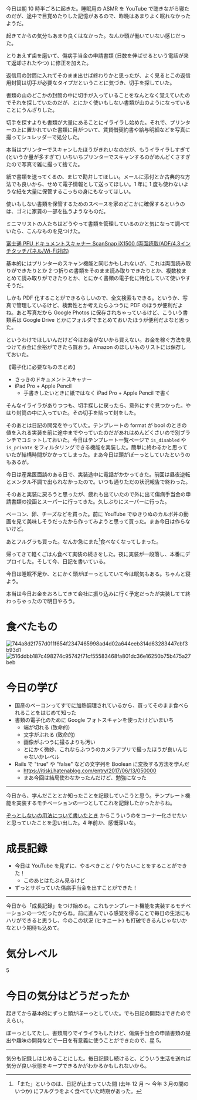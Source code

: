今日は朝 10 時半ごろに起きた。睡眠用の ASMR を YouTube で聴きながら寝たのだが、途中で目覚めたりした記憶があるので、昨晩はあまりよく眠れなかったようだ。

起きてからの気分もあまり良くはなかった。なんか頭が働いていない感じだった。

とりあえず歯を磨いて、傷病手当金の申請書類 (日数を伸ばせるという電話が来て返却されたやつ) に修正を加えた。

返信用の封筒に入れてそのまま出せば終わりかと思ったが、よく見るとこの返信用封筒は切手が必要なタイプだということに気づき、切手を探していた。

書類の山のどこかの封筒の中に切手が入っていることをなんとなく覚えていたのでそれを探していたのだが、とにかく使いもしない書類が山のようになっていることにうんざりした。

切手を探すよりも書類が大量にあることにイライラし始めた。それで、プリンターの上に置かれていた書類に目がついて、賃貸借契約書や給与明細などを写真に撮ってシュレッダーで処分した。

本当はプリンターでスキャンしたほうがきれいなのだが、もうイライラしすぎて (というか量が多すぎて) いちいちプリンターでスキャンするのがめんどくさすぎたので写真で雑に撮って捨てた。

紙で書類を送ってくるの、まじで勘弁してほしい。メールに添付とか古典的な方法でも良いから、せめて電子情報として送ってほしい。1 年に 1 度も使わないような紙を大量に保管するこっちの身にもなってほしい。

使いもしない書類を保管するためのスペースを家のどこかに確保するというのは、ゴミに家賃の一部を払うようなものだ。

ミニマリストの人たちはどうやって書類を管理しているのかと気になって調べていたら、こんなものを見つけた。

[富士通 PFU ドキュメントスキャナー ScanSnap iX1500 (両面読取/ADF/4.3インチタッチパネル/Wi-Fi対応)](https://www.amazon.co.jp/dp/B07HHZJKS3)

基本的にはプリンターのスキャン機能と同じかもしれないが、これは両面読み取りができたりとか 2 つ折りの書類をそのまま読み取りできたりとか、複数枚まとめて読み取りができたりとか、とにかく書類の電子化に特化していて使いやすそうだ。

しかも PDF 化することができるらしいので、全文検索もできる。というか、写真で管理しているけど、検索性とか考えたらふつうに PDF のほうが便利だよね。あと写真だから Google Photos に保存されちゃっているけど、こういう書類系は Google Drive とかにフォルダでまとめておいたほうが便利だよなと思った。

というわけでほしいんだけど今はお金がないから買えない。お金を稼ぐ方法を見つけてお金に余裕ができたら買おう。Amazon のほしいものリストには保存しておいた。

【電子化に必要なものまとめ】

- さっきのドキュメントスキャナー
- iPad Pro + Apple Pencil
    - 手書きしたいときに紙ではなく iPad Pro + Apple Pencil で書く

そんなイライラがありつつも、切手探しに戻ったら、意外にすぐ見つかった。やはり封筒の中に入っていた。その切手を貼って封をした。

そのあとは日記の開発をやっていた。テンプレートの format が bool のときの値を入れる実装を前に途中までやっていたのだがあれはめんどくさいので別ブランチでコミットしておいた。今日はテンプレート一覧ページで `is_disabled` や `is_private` をフィルタリングできる機能を実装した。簡単に終わるかと思っていたが結構時間がかかってしまった。まあ今日は頭がぼーっとしていたというのもあるが。

今日は産業医面談のある日で、実装途中に電話がかかってきた。前回は昼夜逆転とメンタル不調で出られなかったので。いつも通りただの状況報告で終わった。

そのあと実装に戻ろうと思ったが、疲れも出ていたので外に出て傷病手当金の申請書類の投函とスーパーに行ってきた。久しぶりにスーパーに行った。

ベーコン、卵、チーズなどを買った。前に YouTube でゆきりぬのカルボ丼の動画を見て美味しそうだったから作ってみようと思って買った。まあ今日は作らないけど。

あとフルグラも買った。なんか急にまた[^1]食べなくなってしまった。

[^1]: 「また」というのは、日記が止まっていた間 (去年 12 月 〜 今年 3 月の間のいつか) にフルグラをよく食べていた時期があった。

帰ってきて軽くごはん食べて実装の続きをした。夜に実装が一段落し、本番にデプロイした。そして今、日記を書いている。

今日は睡眠不足か、とにかく頭がぼーっとしていて今は眠気もある。ちゃんと寝よう。

本当は今日お金をおろしてきて会社に振り込みに行く予定だったが実装してて終わっちゃったので明日やろう。



# 食べたもの
![744a8d2f757d011f654f2347465998ad4d02a644eeb314d63283447cbf3b93d1](https://noraworld.github.io/box-bulbasaur/2020/07/744a8d2f757d011f654f2347465998ad4d02a644eeb314d63283447cbf3b93d1.jpg)
![516ddbb187c498274c95742f71cf55583468fa801dc36e16250b75b475a27beb](https://noraworld.github.io/box-bulbasaur/2020/07/516ddbb187c498274c95742f71cf55583468fa801dc36e16250b75b475a27beb.jpg)



# 今日の学び
- 国産のベーコンってすでに加熱調理されているから、買ってそのまま食べられることをはじめて知った
- 書類の電子化のために Google フォトスキャンを使ったけどいまいち
    - 端が切れる (致命的)
    - 文字がぶれる (致命的)
    - 画像がふつうに撮るよりも汚い
    - とにかく微妙、これならふつうのカメラアプリで撮ったほうが良いんじゃないかレベル
- Rails で "true" や "false" などの文字列を Boolean に変換する方法を学んだ
    - https://itiskj.hatenablog.com/entry/2017/06/13/050000
    - まあ今回は結局使わなかったんだけど、勉強になった

---

今日から、学んだこととか知ったことを記録していこうと思う。テンプレート機能を実装するモチベーションの一つとしてこれを記録したかったからね。

[ぞっとしないの用法について書いたとき](/2016/09/27) からこういうのをコーナー化させたいと思っていたことを思い出した。4 年前か、感慨深いな。



# 成長記録
- 今日は YouTube を見ずに、やるべきこと / やりたいことをすることができた！
    - このあとはたぶん見るけど
- ずっとサボっていた傷病手当金を出すことができた！

---

今日から「成長記録」をつけ始める。これもテンプレート機能を実装するモチベーションの一つだったからね。前に進んでいる感覚を得ることで毎日の生活にもハリができると思うし、今のこの状況 (ヒキニート) も打破できるんじゃないかなという期待も込めて。



# 気分レベル
5



# 今日の気分はどうだったか
起きてから基本的にずっと頭がぼーっとしていた。でも日記の開発はできたのでえらい。

ぼーっとしてたし、書類周りでイライラもしたけど、傷病手当金の申請書類の提出や趣味の開発などで一日を有意義に使うことができたので、星 5。

---

気分も記録しはじめることにした。毎日記録し続けると、どういう生活を送れば気分が良い状態をキープできるかがわかるかもしれないから。
